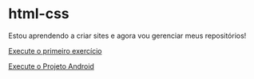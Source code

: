 # html-css

Estou aprendendo a criar sites e agora vou gerenciar meus repositórios!

<a href="https://hitalooo.github.io/html-css/exercicios/ex001/index.html">Execute o primeiro exercício</a>

<a href="https://hitalooo.github.io/html-css/desafios/d010/android.html">Execute o Projeto Android<a>